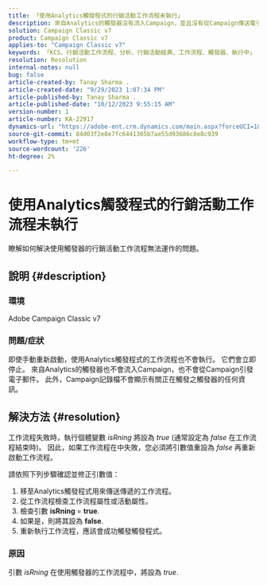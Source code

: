 ```yaml
---
title: 「使用Analytics觸發程式的行銷活動工作流程未執行」
description: 來自Analytics的觸發器沒有流入Campaign，並且沒有從Campaign傳送電子郵件。
solution: Campaign Classic v7
product: Campaign Classic v7
applies-to: "Campaign Classic v7"
keywords: 「KCS、行銷活動工作流程、分析、行銷活動經典、工作流程、觸發器、執行中」
resolution: Resolution
internal-notes: null
bug: false
article-created-by: Tanay Sharma .
article-created-date: "9/29/2023 1:07:34 PM"
article-published-by: Tanay Sharma .
article-published-date: "10/12/2023 9:55:15 AM"
version-number: 1
article-number: KA-22917
dynamics-url: "https://adobe-ent.crm.dynamics.com/main.aspx?forceUCI=1&pagetype=entityrecord&etn=knowledgearticle&id=e0b69a23-c95e-ee11-be6f-6045bd0065f9"
source-git-commit: 84d03f2e8e7fc6441365b7ae55d93686c8e8c939
workflow-type: tm+mt
source-wordcount: '226'
ht-degree: 2%

---
```


# 使用Analytics觸發程式的行銷活動工作流程未執行


瞭解如何解決使用觸發器的行銷活動工作流程無法運作的問題。

## 說明 {#description}


### 環境

Adobe Campaign Classic v7



### 問題/症狀

即使手動重新啟動，使用Analytics觸發程式的工作流程也不會執行。 它們會立即停止。 來自Analytics的觸發器也不會流入Campaign，也不會從Campaign引發電子郵件。 此外，Campaign記錄檔不會顯示有關正在觸發之觸發器的任何資訊。


## 解決方法 {#resolution}


工作流程失敗時，執行個體變數 *isRning* 將設為 *true* (通常設定為 *false* 在工作流程結束時)。 因此，如果工作流程在中失敗，您必須將引數值重設為 *false* 再重新啟動工作流程。

請依照下列步驟確認並修正引數值：

1. 移至Analytics觸發程式用來傳送傳遞的工作流程。
2. 從工作流程檢查工作流程屬性或活動屬性。
3. 檢查引數 <b>isRning </b>= <b>true</b>.
4. 如果是，則將其設為 <b>false</b>.
5. 重新執行工作流程，應該會成功觸發觸發程式。


### 原因

引數 *isRning* 在使用觸發器的工作流程中，將設為 *true*.

